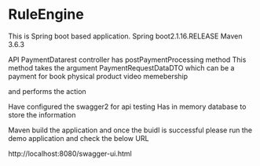 # RuleEngine

This is Spring boot based application.
Spring boot2.1.16.RELEASE
Maven 3.6.3

API
PaymentDatarest controller has postPaymentProcessing method
This method takes the argument PaymentRequestDataDTO
which can be a payment for
book
physical product
video
memebership

and performs the action

Have configured the swagger2 for api testing
Has in memory database to store the information

Maven build the application and once the buidl is successful
please run the demo application and check the below URL

http://localhost:8080/swagger-ui.html


